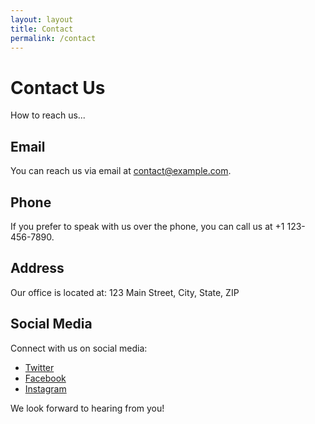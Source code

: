 ```yaml
---
layout: layout
title: Contact
permalink: /contact
---
```


# Contact Us

How to reach us...

## Email
You can reach us via email at [contact@example.com](mailto:contact@example.com).

## Phone
If you prefer to speak with us over the phone, you can call us at +1 123-456-7890.

## Address
Our office is located at:
123 Main Street,
City, State, ZIP

## Social Media
Connect with us on social media:
- [Twitter](https://twitter.com/example)
- [Facebook](https://facebook.com/example)
- [Instagram](https://instagram.com/example)

We look forward to hearing from you!
